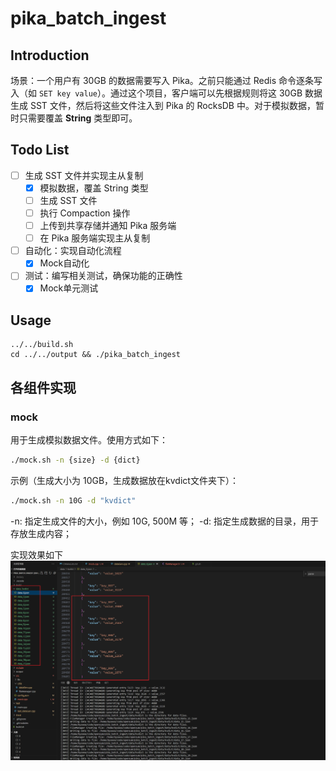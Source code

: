 # pika_batch_ingest

## Introduction
场景：一个用户有 30GB 的数据需要写入 Pika。之前只能通过 Redis 命令逐条写入（如 `SET key value`）。通过这个项目，客户端可以先根据规则将这 30GB 数据生成 SST 文件，然后将这些文件注入到 Pika 的 RocksDB 中。对于模拟数据，暂时只需要覆盖 **String** 类型即可。

## Todo List
- [ ] 生成 SST 文件并实现主从复制
  - [x] 模拟数据，覆盖 String 类型
  - [ ] 生成 SST 文件
  - [ ] 执行 Compaction 操作
  - [ ] 上传到共享存储并通知 Pika 服务端
  - [ ] 在 Pika 服务端实现主从复制
- [ ] 自动化：实现自动化流程
  - [x] Mock自动化
- [ ] 测试：编写相关测试，确保功能的正确性
  - [x] Mock单元测试

## Usage

```shell
../../build.sh
cd ../../output && ./pika_batch_ingest
```

## 各组件实现

### mock
用于生成模拟数据文件。使用方式如下：

```bash
./mock.sh -n {size} -d {dict}
```
示例（生成大小为 10GB，生成数据放在kvdict文件夹下）：
```bash
./mock.sh -n 10G -d "kvdict"
```
-n: 指定生成文件的大小，例如 10G, 500M 等；
-d: 指定生成数据的目录，用于存放生成内容；

实现效果如下
![alt text](images/mock.png)